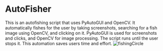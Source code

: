 # AutoFisher
This is an autofishing script that uses PyAutoGUI and OpenCV. It automatically fishes for the user by taking screenshots, searching for a fish image using OpenCV, and clicking on it. PyAutoGUI is used for screenshots and clicks, and OpenCV for image processing. The script runs until the user stops it. This automation saves users time and effort.
![fishingCircle](https://user-images.githubusercontent.com/89668373/235962863-1253fe3b-f7be-45f3-b14b-d1bea9870d4c.png)
